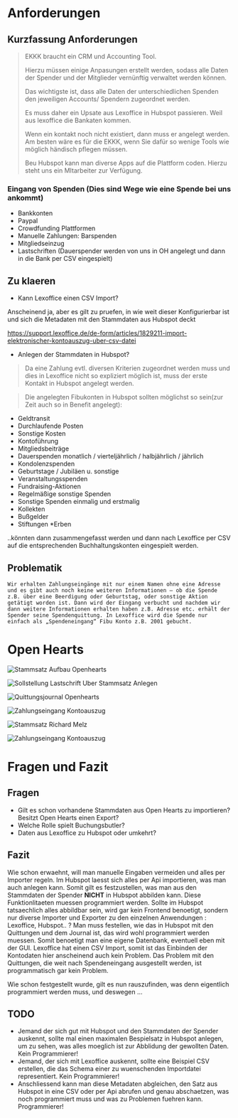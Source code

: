 <!-- TITLE: Spenden -->
<!-- SUBTITLE: A quick summary of Spenden -->

# Anforderungen

## Kurzfassung Anforderungen

> EKKK braucht ein CRM und Accounting Tool.
> 
> Hierzu müssen einige Anpasungen erstellt werden, sodass alle Daten der Spender und der Mitglieder vernünftig verwaltet werden können. 
> 
> Das wichtigste ist, dass alle Daten der unterschiedlichen Spenden den jeweiligen Accounts/ Spendern zugeordnet werden. 
> 
> Es muss daher ein Upsate aus Lexoffice in Hubspot passieren. Weil aus lexoffice die Bankaten kommen.
> 
> Wenn ein kontakt noch nicht existiert, dann muss er angelegt werden. Am besten wäre es für die EKKK, wenn Sie dafür so wenige Tools wie möglich händisch pflegen müssen. 
> 
> Beu Hubspot kann man diverse Apps auf die Plattform coden. Hierzu steht uns ein MItarbeiter zur Verfügung.
> 


### Eingang von Spenden (Dies sind Wege wie eine Spende bei uns ankommt)

* Bankkonten
* Paypal
* Crowdfunding Plattformen 
* Manuelle Zahlungen: Barspenden
* Mitgliedseinzug
* Lastschriften (Dauerspender werden von uns in OH angelegt und dann in die Bank per CSV eingespielt)


## Zu klaeren

- Kann Lexoffice einen CSV Import?

Anscheinend ja, aber es gilt zu pruefen, in wie weit dieser Konfigurierbar ist und sich die Metadaten mit den Stammdaten aus Hubspot deckt

https://support.lexoffice.de/de-form/articles/1829211-import-elektronischer-kontoauszug-uber-csv-datei

- Anlegen der Stammdaten in Hubspot?

> Da eine Zahlung evtl. diversen Kriterien zugeordnet werden muss und dies in Lexoffice nicht so expliziert möglich ist, muss der erste Kontakt in Hubspot angelegt werden. 


> Die angelegten Fibukonten in Hubspot sollten möglichst so sein(zur Zeit auch so in Benefit angelegt):
* Geldtransit
* Durchlaufende Posten
* Sonstige Kosten
* Kontoführung
* Mitgliedsbeiträge
* Dauerspenden monatlich / vierteljährlich / halbjährlich / jährlich
* Kondolenzspenden
* Geburtstage / Jubiläen u. sonstige
* Veranstaltungsspenden
* Fundraising-Aktionen
* Regelmäßige sonstige Spenden
* Sonstige Spenden einmalig und erstmalig
* Kollekten
* Bußgelder
* Stiftungen 
*Erben

..könnten dann zusammengefasst werden und dann nach Lexoffice per CSV auf die entsprechenden Buchhaltungskonten eingespielt werden.


## Problematik 

`Wir erhalten Zahlungseingänge mit nur einem Namen ohne eine Adresse und es gibt auch noch keine weiteren Informationen – ob die Spende z.B. über eine Beerdigung oder Geburtstag, oder sonstige Aktion getätigt worden ist. Dann wird der Eingang verbucht und nachdem wir dann weitere Informationen erhalten haben z.B. Adresse etc. erhält der Spender seine Spendenquittung.
In Lexoffice wird die Spende nur einfach als „Spendeneingang“ Fibu Konto z.B. 2001 gebucht.
`



# Open Hearts

![Stammsatz Aufbau Openhearts](/uploads/spenden/stammsatz-aufbau-openhearts.png "Stammsatz Aufbau Openhearts")

![Sollstellung Lastschrift Uber Stammsatz Anlegen](/uploads/spenden/sollstellung-lastschrift-uber-stammsatz-anlegen.png "Sollstellung Lastschrift Uber Stammsatz Anlegen")

![Quittungsjournal Openhearts](/uploads/spenden/quittungsjournal-openhearts.png "Quittungsjournal Openhearts")

![Zahlungseingang Kontoauszug](/uploads/spenden/zahlungseingang-kontoauszug.png "Zahlungseingang Kontoauszug")

![Stammsatz Richard Melz](/uploads/spenden/stammsatz-richard-melz.png "Stammsatz Richard Melz")

![Zahlungseingang Kontoauszug](/uploads/spenden/zahlungseingang-kontoauszug.png "Zahlungseingang Kontoauszug")




# Fragen und Fazit

## Fragen

* Gilt es schon vorhandene Stammdaten aus Open Hearts zu importieren? Besitzt Open Hearts einen Export?
* Welche Rolle spielt Buchungsbutler?
* Daten aus Lexoffice zu Hubspot oder umkehrt?

## Fazit

Wie schon erwaehnt, will man manuelle Eingaben vermeiden und alles per Importer regeln. Im Hubspot laesst sich alles per Api importieren, was man auch anlegen kann. Somit gilt es festzustellen, was man aus den Stammdaten der Spender **NICHT** in Hubspot abbilden kann. Diese Funktionlitaeten muessen programmiert werden.
Sollte im Hubspot tatsaechlich alles abbildbar sein, wird gar kein Frontend benoetigt, sondern nur diverse Importer und Exporter zu den einzelnen Anwendungen : Lexoffice, Hubspot.. ?
Man muss festellen, wie das in Hubspot mit den Quittungen und dem Journal ist, das wird wohl programmiert werden muessen. Somit benoetigt man eine eigene Datenbank, eventuell eben mit der GUI.
Lexoffice hat einen CSV Import, somit ist das Einbinden der Kontodaten hier anscheinend auch kein Problem.
Das Problem mit den Quittungen, die weit nach Spendeneingang ausgestellt werden, ist programmatisch gar kein Problem.

Wie schon festgestellt wurde, gilt es nun rauszufinden, was denn eigentlich programmiert werden muss, und deswegen ...

## TODO

- Jemand der sich gut mit Hubspot und den Stammdaten der Spender auskennt, sollte mal einen maximalen Bespielsatz in Hubspot anlegen, um zu sehen, was alles moeglich ist zur Abblidung der gewollten Daten. Kein Programmierer!
- Jemand, der sich mit Lexoffice auskennt, sollte eine Beispiel CSV erstellen, die das Schema einer zu wuenschenden Importdatei representiert. Kein Programmierer!
- Anschliessend kann man diese Metadaten abgleichen, den Satz aus Hubspot in eine CSV oder per Api abrufen und genau abschaetzen, was noch programmiert muss und was zu Problemen fuehren kann. Programmierer! 
